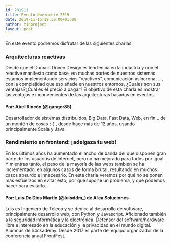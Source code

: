 ```yaml
---
id: 201911
title: Evento Noviembre 2019
date: 2019-11-15T19:30:00+01:00
author: tinproject
layout: post
---
```


En este evento podremos disfrutar de las siguientes charlas.

### **Arquitecturas reactivas** 
Desde que el Domain Driven Design es tendencia en la industria y con el reactive manifesto como base, en muchas partes de nuestros sistemas estamos implementando servicios “reactivos”, comunicación asíncrona, …, con la complejidad que eso añade en nuestros entornos, ¿Cuales son sus ventajas?¿Cuál es el precio a pagar?
El objetivo de esta charla es mostrar las ventajas e inconvenientes de las arquitecturas basadas en eventos.

#### **Por:** Abel Rincón (@ganger85)
Desarrollador de sistemas distribuidos, Big Data, Fast Data, Web, en fin... de un montón de cosas ;-) , desde hace más de 12 años, usando principalmente Scala y Java.


### **Rendimiento en frontend: ¡adelgaza tu web!**
En los últimos años ha aumentado el ancho de banda del que disponen gran parte de los usuarios de internet, pero no ha mejorado para todos por igual. Y mientras tanto, el peso de la mayoría de las webs también se ha incrementado, en algunos casos de forma brutal, resultando en muchos casos absurdo e innecesario. En esta charla veremos por qué no se ponen más esfuerzos en evitar esto, por qué supone un problema, y qué podemos hacer para evitarlo.

#### **Por:** Luis De Dios Martín (@luisddm_) de Alea Soluciones
Luis es Ingeniero de Teleco y se dedica al desarrollo de software, principalmente desarrollo web, con Python y Javascript. Aficionado también a la seguridad informática y la electrónica. Defensor del software/hardware libre e interesado en la educación y la privacidad en el mundo digital. Alumnus de h4ckademy. Desde 2017 es parte del equipo organizador de la conferencia anual FrontFest.

